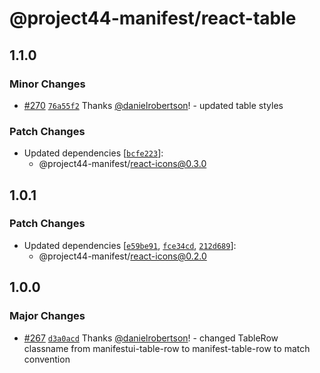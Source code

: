 # @project44-manifest/react-table

## 1.1.0

### Minor Changes

- [#270](https://github.com/project44/manifest/pull/270)
  [`76a55f2`](https://github.com/project44/manifest/commit/76a55f20e4bcb27a6819885b608ca6006a60346d)
  Thanks [@danielrobertson](https://github.com/danielrobertson)! - updated table styles

### Patch Changes

- Updated dependencies
  [[`bcfe223`](https://github.com/project44/manifest/commit/bcfe22313dd5fe0cca692af09f05b4f20575e485)]:
  - @project44-manifest/react-icons@0.3.0

## 1.0.1

### Patch Changes

- Updated dependencies
  [[`e59be91`](https://github.com/project44/manifest/commit/e59be9163df31701cd26856759ba7f7f05b2aaf6),
  [`fce34cd`](https://github.com/project44/manifest/commit/fce34cd2432ee95a64525d568cfa71eb53cbe093),
  [`212d689`](https://github.com/project44/manifest/commit/212d689351fdbdd7bf227bf7c4f965ce50ca578d)]:
  - @project44-manifest/react-icons@0.2.0

## 1.0.0

### Major Changes

- [#267](https://github.com/project44/manifest/pull/267)
  [`d3a0acd`](https://github.com/project44/manifest/commit/d3a0acd1898fffc2c45c39a065794e70ff8bf2d5)
  Thanks [@danielrobertson](https://github.com/danielrobertson)! - changed TableRow classname from
  manifestui-table-row to manifest-table-row to match convention
